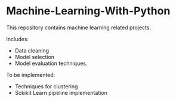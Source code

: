 # Machine-Learning-With-Python

This repository contains machine learning related projects. 

Includes:

* Data cleaning
* Model selection
* Model evaluation techniques.

To be implemented:
* Techniques for clustering
* Sckikit Learn pipeline implementation

